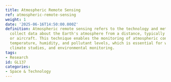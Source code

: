 ```yaml
---
title: Atmospheric Remote Sensing
ref: atmospheric-remote-sensing
weight: 1
date: '2025-06-16T14:50:00.000Z'
definition: Atmospheric remote sensing refers to the technology and methods used to
  collect data about the Earth's atmosphere from a distance, typically using satellites
  or aircraft. This technique enables the monitoring of atmospheric conditions, including
  temperature, humidity, and pollutant levels, which is essential for weather forecasting,
  climate studies, and environmental monitoring.
tags:
- Research
id: GL137
categories:
- Space & Technology
---
```


